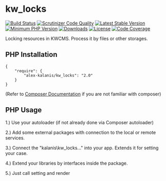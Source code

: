 # kw_locks

[![Build Status](https://travis-ci.org/alex-kalanis/kw_locks.svg?branch=master)](https://travis-ci.org/alex-kalanis/kw_locks)
[![Scrutinizer Code Quality](https://scrutinizer-ci.com/g/alex-kalanis/kw_locks/badges/quality-score.png?b=master)](https://scrutinizer-ci.com/g/alex-kalanis/kw_locks/?branch=master)
[![Latest Stable Version](https://poser.pugx.org/alex-kalanis/kw_locks/v/stable.svg?v=1)](https://packagist.org/packages/alex-kalanis/kw_locks)
[![Minimum PHP Version](https://img.shields.io/badge/php-%3E%3D%207.3-8892BF.svg)](https://php.net/)
[![Downloads](https://img.shields.io/packagist/dt/alex-kalanis/kw_locks.svg?v1)](https://packagist.org/packages/alex-kalanis/kw_locks)
[![License](https://poser.pugx.org/alex-kalanis/kw_locks/license.svg?v=1)](https://packagist.org/packages/alex-kalanis/kw_locks)
[![Code Coverage](https://scrutinizer-ci.com/g/alex-kalanis/kw_locks/badges/coverage.png?b=master&v=1)](https://scrutinizer-ci.com/g/alex-kalanis/kw_locks/?branch=master)

Locking resources in KWCMS. Process it by files or other storages.

## PHP Installation

```
{
    "require": {
        "alex-kalanis/kw_locks": "2.0"
    }
}
```

(Refer to [Composer Documentation](https://github.com/composer/composer/blob/master/doc/00-intro.md#introduction) if you are not
familiar with composer)


## PHP Usage

1.) Use your autoloader (if not already done via Composer autoloader)

2.) Add some external packages with connection to the local or remote services.

3.) Connect the "kalanis\kw_locks\..." into your app. Extends it for setting your case.

4.) Extend your libraries by interfaces inside the package.

5.) Just call setting and render
